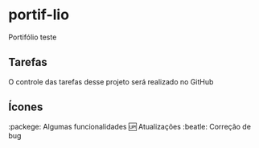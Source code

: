 # portif-lio
Portifólio teste

## Tarefas

O controle das tarefas desse projeto será realizado no GitHub

## Ícones

:packege: Algumas funcionalidades
:up: Atualizações
:beatle: Correção de bug